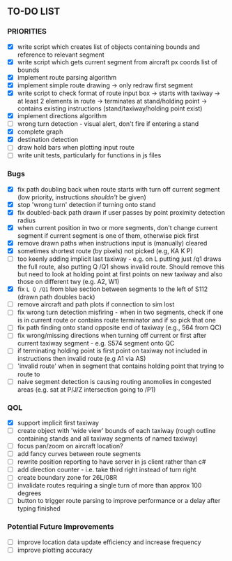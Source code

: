 ## TO-DO LIST

### PRIORITIES
- [x] write script which creates list of objects containing bounds and reference to relevant segment
- [x] write script which gets current segment from aircraft px coords list of bounds
- [x] implement route parsing algorithm
- [x] implement simple route drawing
        -> only redraw first segment
- [x] write script to check format of route input box 
        -> starts with taxiway
        -> at least 2 elements in route
        -> terminates at stand/holding point
        -> contains existing instructions (stand/taxiway/holding point exist)
- [x] implement directions algorithm
- [ ] wrong turn detection - visual alert, don't fire if entering a stand
- [x] complete graph
- [x] destination detection
- [ ] draw hold bars when plotting input route
- [ ] write unit tests, particularly for functions in js files

### Bugs
- [x] fix path doubling back when route starts with turn off current segment (low priority, instructions *shouldn't* be given)
- [x] stop 'wrong turn' detection if turning onto stand
- [x] fix doubled-back path drawn if user passes by point proximity detection radius
- [x] when current position in two or more segments, don't change current segment if current segment is one of them, otherwise pick first
- [x] remove drawn paths when instructions input is (manually) cleared
- [x] sometimes shortest route (by pixels) not picked (e.g, KA K P) 
- [ ] too keenly adding implicit last taxiway - e.g. on L putting just /q1 draws the full route, also putting Q /Q1 shows invalid route. Should remove this but need to look at holding point at first points on new taxiway and also those on different twy (e.g. A2, W1)
- [x] fix `L Q /Q1` from blue section between segments to the left of S112 (drawn path doubles back)
- [ ] remove aircraft and path plots if connection to sim lost
- [ ] fix wrong turn detection misfiring - when in two segments, check if one is in current route or contains route terminator and if so pick that one
- [ ] fix path finding onto stand opposite end of taxiway (e.g., 564 from QC)
- [ ] fix wrong/missing directions when turning off current or first after current taxiway segment - e.g. S574 segment onto QC
- [ ] if terminating holding point is first point on taxiway not included in instructions then invalid route (e.g A1 via AS) 
- [ ] 'invalid route' when in segment that contains holding point that trying to route to
- [ ] naive segment detection is causing routing anomolies in congested areas (e.g. sat at P/J/Z intersection going to /P1)

### QOL 
- [x] support implicit first taxiway
- [ ] create object with 'wide view' bounds of each taxiway (rough outline containing stands and all taxiway segments of named taxiway)
- [ ] focus pan/zoom on aircraft location? 
- [ ] add fancy curves between route segments
- [ ] rewrite position reporting to have server in js client rather than c#
- [ ] add direction counter - i.e. take third right instead of turn right
- [ ] create boundary zone for 26L/08R
- [ ] invalidate routes requiring a single turn of more than approx 100 degrees
- [ ] button to trigger route parsing to improve performance or a delay after typing finished

### Potential Future Improvements
- [ ] improve location data update efficiency and increase frequency
- [ ] improve plotting accuracy